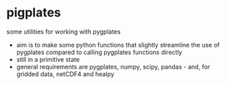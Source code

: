 # pigplates
some utilities for working with pygplates

- aim is to make some python functions that slightly streamline the use of pygplates compared to calling pygplates functions directly
- still in a primitive state
- general requirements are pygplates, numpy, scipy, pandas - and, for gridded data, netCDF4 and healpy
